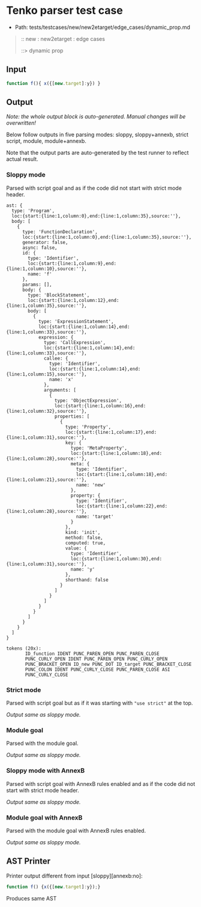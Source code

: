 # Tenko parser test case

- Path: tests/testcases/new/new2etarget/edge_cases/dynamic_prop.md

> :: new : new2etarget : edge cases
>
> ::> dynamic prop

## Input

`````js
function f(){ x({[new.target]:y}) }
`````

## Output

_Note: the whole output block is auto-generated. Manual changes will be overwritten!_

Below follow outputs in five parsing modes: sloppy, sloppy+annexb, strict script, module, module+annexb.

Note that the output parts are auto-generated by the test runner to reflect actual result.

### Sloppy mode

Parsed with script goal and as if the code did not start with strict mode header.

`````
ast: {
  type: 'Program',
  loc:{start:{line:1,column:0},end:{line:1,column:35},source:''},
  body: [
    {
      type: 'FunctionDeclaration',
      loc:{start:{line:1,column:0},end:{line:1,column:35},source:''},
      generator: false,
      async: false,
      id: {
        type: 'Identifier',
        loc:{start:{line:1,column:9},end:{line:1,column:10},source:''},
        name: 'f'
      },
      params: [],
      body: {
        type: 'BlockStatement',
        loc:{start:{line:1,column:12},end:{line:1,column:35},source:''},
        body: [
          {
            type: 'ExpressionStatement',
            loc:{start:{line:1,column:14},end:{line:1,column:33},source:''},
            expression: {
              type: 'CallExpression',
              loc:{start:{line:1,column:14},end:{line:1,column:33},source:''},
              callee: {
                type: 'Identifier',
                loc:{start:{line:1,column:14},end:{line:1,column:15},source:''},
                name: 'x'
              },
              arguments: [
                {
                  type: 'ObjectExpression',
                  loc:{start:{line:1,column:16},end:{line:1,column:32},source:''},
                  properties: [
                    {
                      type: 'Property',
                      loc:{start:{line:1,column:17},end:{line:1,column:31},source:''},
                      key: {
                        type: 'MetaProperty',
                        loc:{start:{line:1,column:18},end:{line:1,column:28},source:''},
                        meta: {
                          type: 'Identifier',
                          loc:{start:{line:1,column:18},end:{line:1,column:21},source:''},
                          name: 'new'
                        },
                        property: {
                          type: 'Identifier',
                          loc:{start:{line:1,column:22},end:{line:1,column:28},source:''},
                          name: 'target'
                        }
                      },
                      kind: 'init',
                      method: false,
                      computed: true,
                      value: {
                        type: 'Identifier',
                        loc:{start:{line:1,column:30},end:{line:1,column:31},source:''},
                        name: 'y'
                      },
                      shorthand: false
                    }
                  ]
                }
              ]
            }
          }
        ]
      }
    }
  ]
}

tokens (20x):
       ID_function IDENT PUNC_PAREN_OPEN PUNC_PAREN_CLOSE
       PUNC_CURLY_OPEN IDENT PUNC_PAREN_OPEN PUNC_CURLY_OPEN
       PUNC_BRACKET_OPEN ID_new PUNC_DOT ID_target PUNC_BRACKET_CLOSE
       PUNC_COLON IDENT PUNC_CURLY_CLOSE PUNC_PAREN_CLOSE ASI
       PUNC_CURLY_CLOSE
`````

### Strict mode

Parsed with script goal but as if it was starting with `"use strict"` at the top.

_Output same as sloppy mode._

### Module goal

Parsed with the module goal.

_Output same as sloppy mode._

### Sloppy mode with AnnexB

Parsed with script goal with AnnexB rules enabled and as if the code did not start with strict mode header.

_Output same as sloppy mode._

### Module goal with AnnexB

Parsed with the module goal with AnnexB rules enabled.

_Output same as sloppy mode._

## AST Printer

Printer output different from input [sloppy][annexb:no]:

````js
function f() {x({[new.target]:y});}
````

Produces same AST
